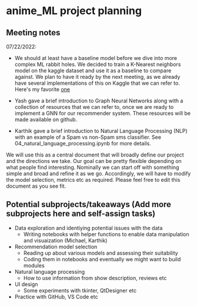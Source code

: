 # anime_ML project planning

## Meeting notes

07/22/2022:

- We should at least have a baseline model before we dive into more complex ML rabbit holes. We decided to train a K-Nearest neighbors model on the kaggle dataset and use it as a baseline to compare against. We plan to have it ready by the next meeting, as we already have several implementations of this on Kaggle that we can refer to. Here's my favorite [one](https://www.kaggle.com/code/benroshan/content-collaborative-anime-recommendation)

- Yash gave a brief introduction to Graph Neural Networks along with a collection of resources that we can refer to, once we are ready to implement a GNN for our recommender system. These resources will be made available on github.

- Karthik gave a brief introduction to Natural Language Processing (NLP) with an example of a Spam vs non-Spam sms classifier. See 04_natural_language_processing.ipynb for more details.

<hl>

We will use this as a central document that will broadly define our project and the directions we take. Our goal can be pretty flexible depending on what people find interesting. Nominally we can start off with something simple and broad and refine it as we go. Accordingly, we will have to modify the model selection, metrics etc as required. Please feel free to edit this document as you see fit.

## Potential subprojects/takeaways (Add more subprojects here and self-assign tasks)

- Data exploration and identiying potential issues with the data
  - Writing notebooks with helper functions to enable data manipulation and visuaization (Michael, Karthik)
- Recommendation model selection
  - Reading up about various models and assessing their suitability
  - Coding them in notebooks and eventually we might want to build modules
- Natural language processing
  - How to use information from show description, reviews etc
- UI design
  - Some experiments with tkinter, QtDesigner etc
- Practice with GitHub, VS Code etc
